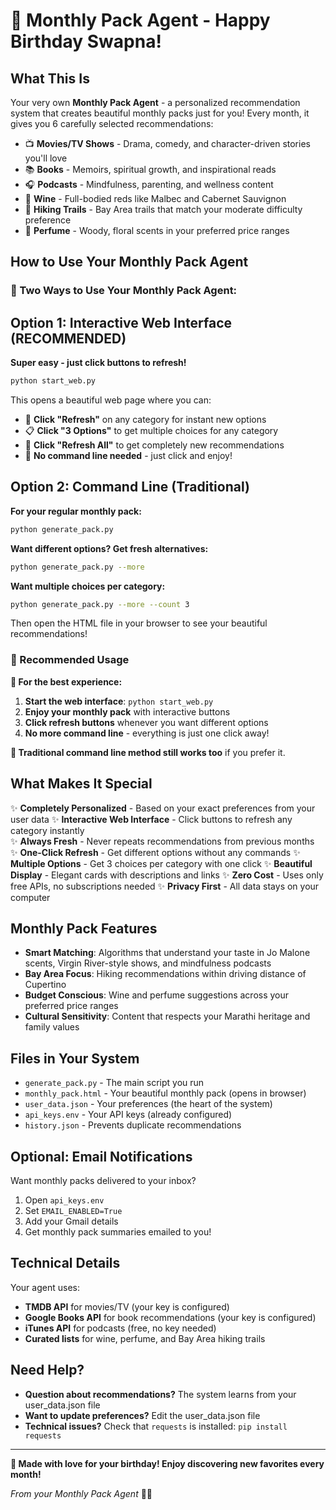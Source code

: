 # 🎁 Monthly Pack Agent - Happy Birthday Swapna!

## What This Is

Your very own **Monthly Pack Agent** - a personalized recommendation system that creates beautiful monthly packs just for you! Every month, it gives you 6 carefully selected recommendations:

- 📺 **Movies/TV Shows** - Drama, comedy, and character-driven stories you'll love
- 📚 **Books** - Memoirs, spiritual growth, and inspirational reads
- 🎧 **Podcasts** - Mindfulness, parenting, and wellness content
- 🍷 **Wine** - Full-bodied reds like Malbec and Cabernet Sauvignon
- 🥾 **Hiking Trails** - Bay Area trails that match your moderate difficulty preference
- 🌸 **Perfume** - Woody, floral scents in your preferred price ranges

## How to Use Your Monthly Pack Agent

### 🚀 Two Ways to Use Your Monthly Pack Agent:

## **Option 1: Interactive Web Interface (RECOMMENDED)**

**Super easy - just click buttons to refresh!**
```bash
python start_web.py
```

This opens a beautiful web page where you can:
- 🔄 **Click "Refresh"** on any category for instant new options
- 📋 **Click "3 Options"** to get multiple choices for any category
- 🔄 **Click "Refresh All"** to get completely new recommendations
- 💫 **No command line needed** - just click and enjoy!

## **Option 2: Command Line (Traditional)**

**For your regular monthly pack:**
```bash
python generate_pack.py
```

**Want different options? Get fresh alternatives:**
```bash
python generate_pack.py --more
```

**Want multiple choices per category:**
```bash
python generate_pack.py --more --count 3
```

Then open the HTML file in your browser to see your beautiful recommendations!

### 📅 Recommended Usage

**🌟 For the best experience:**
1. **Start the web interface**: `python start_web.py`
2. **Enjoy your monthly pack** with interactive buttons
3. **Click refresh buttons** whenever you want different options
4. **No more command line** - everything is just one click away!

**📱 Traditional command line method still works too** if you prefer it.

## What Makes It Special

✨ **Completely Personalized** - Based on your exact preferences from your user data
✨ **Interactive Web Interface** - Click buttons to refresh any category instantly  
✨ **Always Fresh** - Never repeats recommendations from previous months  
✨ **One-Click Refresh** - Get different options without any commands
✨ **Multiple Options** - Get 3 choices per category with one click
✨ **Beautiful Display** - Elegant cards with descriptions and links
✨ **Zero Cost** - Uses only free APIs, no subscriptions needed
✨ **Privacy First** - All data stays on your computer

## Monthly Pack Features

- **Smart Matching**: Algorithms that understand your taste in Jo Malone scents, Virgin River-style shows, and mindfulness podcasts
- **Bay Area Focus**: Hiking recommendations within driving distance of Cupertino
- **Budget Conscious**: Wine and perfume suggestions across your preferred price ranges
- **Cultural Sensitivity**: Content that respects your Marathi heritage and family values

## Files in Your System

- `generate_pack.py` - The main script you run
- `monthly_pack.html` - Your beautiful monthly pack (opens in browser)
- `user_data.json` - Your preferences (the heart of the system)
- `api_keys.env` - Your API keys (already configured)
- `history.json` - Prevents duplicate recommendations

## Optional: Email Notifications

Want monthly packs delivered to your inbox? 
1. Open `api_keys.env`
2. Set `EMAIL_ENABLED=True`
3. Add your Gmail details
4. Get monthly pack summaries emailed to you!

## Technical Details

Your agent uses:
- **TMDB API** for movies/TV (your key is configured)
- **Google Books API** for book recommendations (your key is configured)
- **iTunes API** for podcasts (free, no key needed)
- **Curated lists** for wine, perfume, and Bay Area hiking trails

## Need Help?

- **Question about recommendations?** The system learns from your user_data.json file
- **Want to update preferences?** Edit the user_data.json file
- **Technical issues?** Check that `requests` is installed: `pip install requests`

---

**💝 Made with love for your birthday! Enjoy discovering new favorites every month!**

*From your Monthly Pack Agent* 🤖✨
